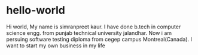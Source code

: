 # hello-world

Hi world,
My name is simranpreet kaur. I have done b.tech in computer science engg. from punjab technical university jalandhar.
Now i am persuing software testing diploma from cegep campus Montreal(Canada).
I want to start my own business in my life 
